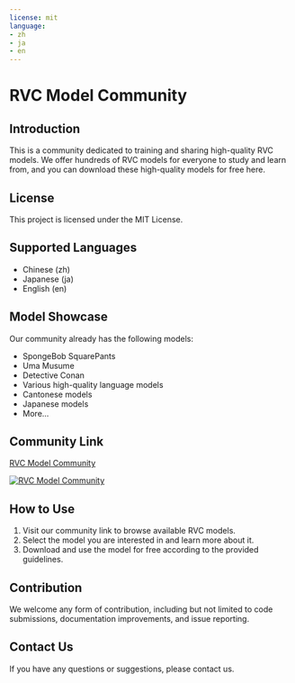 ```yaml
---
license: mit
language:
- zh
- ja
- en
---
```


# RVC Model Community

## Introduction

This is a community dedicated to training and sharing high-quality RVC models. We offer hundreds of RVC models for everyone to study and learn from, and you can download these high-quality models for free here.

## License

This project is licensed under the MIT License.

## Supported Languages

- Chinese (zh)
- Japanese (ja)
- English (en)

## Model Showcase

Our community already has the following models:

- SpongeBob SquarePants
- Uma Musume
- Detective Conan
- Various high-quality language models
- Cantonese models
- Japanese models
- More...

## Community Link

<a href="https://klrvc.com" target="_blank">RVC Model Community</a>

[![RVC Model Community](https://klrvc.com/wp-content/uploads/2024/05/20240524145952601-94ef87939965db38d93e5c524281f51fd46ac66c78edec8b81aba68ee598969d-1-300x174.png)](https://klrvc.com)

## How to Use

1. Visit our community link to browse available RVC models.
2. Select the model you are interested in and learn more about it.
3. Download and use the model for free according to the provided guidelines.

## Contribution

We welcome any form of contribution, including but not limited to code submissions, documentation improvements, and issue reporting.

## Contact Us

If you have any questions or suggestions, please contact us.